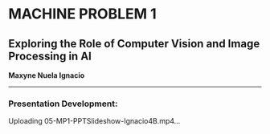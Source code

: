 # MACHINE PROBLEM 1

## Exploring the Role of Computer Vision and Image Processing in AI

**Maxyne Nuela Ignacio**

---

### Presentation Development:

Uploading 05-MP1-PPTSlideshow-Ignacio4B.mp4…
